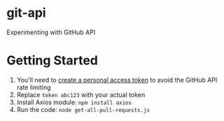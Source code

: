 # git-api
Experimenting with GitHub API

# Getting Started
1. You'll need to [create a personal access token](https://docs.github.com/en/github/authenticating-to-github/keeping-your-account-and-data-secure/creating-a-personal-access-token) to avoid the GitHub API rate limiting
2. Replace `token abc123` with your actual token
3. Install Axios module: `npm install axios`
4. Run the code: `node get-all-pull-requests.js`
